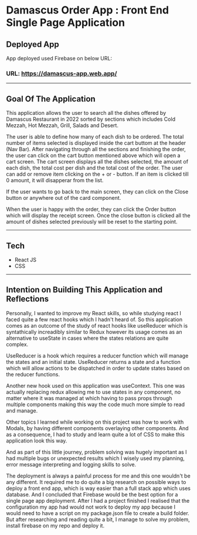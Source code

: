 # Damascus Order App : Front End Single Page Application

## Deployed App

App deployed used Firebase on below URL:

### URL: https://damascus-app.web.app/

---

## Goal Of The Application

This application allows the user to search all the dishes offered by Damascus Restaurant in 2022 sorted by sections which includes Cold Mezzah, Hot Mezzah, Grill, Salads and Desert.

The user is able to define how many of each dish to be ordered. The total number of items selected is displayed inside the cart buttom at the header (Nav Bar). After navigating through all the sections and finishing the order, the user can click on the cart button mentioned above which will open a cart screen. The cart screen displays all the dishes selected, the amount of each dish, the total cost per dish and the total cost of the order. The user can add or remove item clicking on the + or - button. If an item is clicked till 0 amount, it will disapperar from the list.

If the user wants to go back to the main screen, they can click on the Close button or anywhere out of the card component.

When the user is happy with the order, they can click the Order button which will display the receipt screen. Once the close button is clicked all the amount of dishes selected previously will be reset to the starting point.

---

## Tech

- React JS
- CSS

---

## Intention on Building This Application and Reflections

Personally, I wanted to improve my React skills, so while studying react I faced quite a few react hooks which I hadn't heard of. So this application comes as an outcome of the study of react hooks like useReducer which is syntathically increadibly similar to Redux however its usage comes as an alternative to useState in cases where the states relations are quite complex.

UseReducer is a hook which requires a reducer function which will manage the states and an initial state. UseReducer returns a state and a function which will allow actions to be dispatched in order to update states based on the reducer functions.

Another new hook used on this application was useContext. This one was actually replacing redux allowing me to use states in any component, no matter where it was managed at which having to pass props through multiple components making this way the code much more simple to read and manage.

Other topics I learned while working on this project was how to work with Modals, by having different components overlaying other components. And as a consequence, I had to study and learn quite a lot of CSS to make this application look this way.

And as part of this little journey, problem solving was hugely important as I had multiple bugs or unexpected results which I wisely used my planning, error message interpreting and logging skills to solve.

The deployment is always a painful process for me and this one wouldn't be any different. It required me to do quite a big research on possible ways to deploy a front end app, which is way easier than a full stack app which uses database. And I concluded that Firebase would be the best option for a single page app deployment. After I had a project finished I realised that the configuration my app had would not work to deploy my app because I would need to have a script on my package.json file to create a build folder. But after researching and reading quite a bit, I manage to solve my problem, install firebase on my repo and deploy it.
